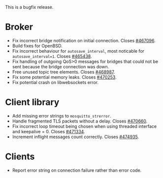 <!--
.. title: Version 1.4.3 released
.. slug: version-1-4-3-released
.. date: 2015-08-19 15:42:27
.. tags: Releases
.. category:
.. link:
.. description:
.. type: text
-->

This is a bugfix release.

# Broker

 * Fix incorrect bridge notification on initial connection. Closes [#467096].
 * Build fixes for OpenBSD.
 * Fix incorrect behaviour for `autosave_interval`, most noticable for
   `autosave_interval=1`. Closes [#465438].
 * Fix handling of outgoing QoS&gt;0 messages for bridges that could not be
   sent because the bridge connection was down.
 * Free unused topic tree elements. Closes [#468987].
 * Fix some potential memory leaks. Closes [#470253].
 * Fix potential crash on libwebsockets error.

# Client library

 * Add missing error strings to `mosquitto_strerror`.
 * Handle fragmented TLS packets without a delay. Closes [#470660].
 * Fix incorrect loop timeout being chosen when using threaded interface and
   keepalive = 0. Closes [#471334].
 * Increment inflight messages count correctly. Closes [#474935].

# Clients

 * Report error string on connection failure rather than error code.

[#467096]: https://bugs.eclipse.org/bugs/show_bug.cgi?id=467096
[#465438]: https://bugs.eclipse.org/bugs/show_bug.cgi?id=465438
[#468987]: https://bugs.eclipse.org/bugs/show_bug.cgi?id=468987
[#470253]: https://bugs.eclipse.org/bugs/show_bug.cgi?id=470253
[#470660]: https://bugs.eclipse.org/bugs/show_bug.cgi?id=470660
[#471334]: https://bugs.eclipse.org/bugs/show_bug.cgi?id=471334
[#474935]: https://bugs.eclipse.org/bugs/show_bug.cgi?id=474935
